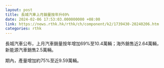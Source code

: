 ```yaml
---
layout: post
title: 長城汽車上月銷量按年升69%
date: 2024-02-06 17:53:03.000000000 +08:00
link: https://news.rthk.hk/rthk/ch/component/k2/1739430-20240206.htm
categories: rthk
---
```


長城汽車公布，上月汽車銷量按年增加69%至10.4萬輛；海外銷售近2.64萬輛，新能源汽車銷售2.5萬輛。

期內，產量增加約75%至近9.59萬輛。

